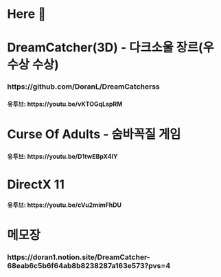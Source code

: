 <H1>Here 👋</H1>
<H1>DreamCatcher(3D) - 다크소울 장르(우수상 수상)</H1>
<H3>https://github.com/DoranL/DreamCatcherss</H3>
<H4>유투브: https://youtu.be/vKTOGqLspRM</H4>
<H1>Curse Of Adults - 숨바꼭질 게임</H1>
<H3></H3>
<H4>유투브: https://youtu.be/D1twEBpX4lY</H4>
<H1>DirectX 11</H1>
<H4>유투브: https://youtu.be/cVu2mimFhDU</H4>
<H1>메모장</H1>
<H3>https://doran1.notion.site/DreamCatcher-68eab6c5b6f64ab8b8238287a163e573?pvs=4</H3>
<!--
**DoranL/DoranL** is a ✨ _special_ ✨ repository because its `README.md` (this file) appears on your GitHub profile.

Here are some ideas to get you started:

- 🔭 I’m currently working on ...
- 🌱 I’m currently learning ...
- 👯 I’m looking to collaborate on ...
- 🤔 I’m looking for help with ...
- 💬 Ask me about ...
- 📫 How to reach me: ...
- 😄 Pronouns: ...
- ⚡ Fun fact: ...
-->

